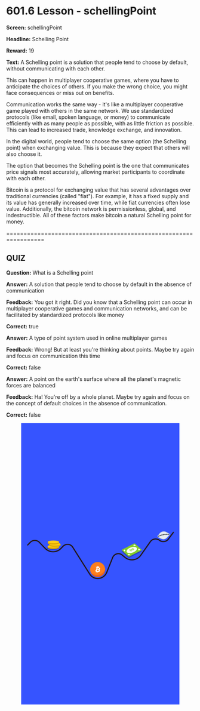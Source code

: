 # 601.6 Lesson - schellingPoint

**Screen:** schellingPoint

**Headline:** Schelling Point

**Reward:** 19

**Text:** A Schelling point is a solution that people tend to choose by default, without communicating with each other.

This can happen in multiplayer cooperative games, where you have to anticipate the choices of others. If you make the wrong choice, you might face consequences or miss out on benefits.

Communication works the same way - it&#x27;s like a multiplayer cooperative game played with others in the same network. We use standardized protocols (like email, spoken language, or money) to communicate efficiently with as many people as possible, with as little friction as possible. This can lead to increased trade, knowledge exchange, and innovation.

In the digital world, people tend to choose the same option (the Schelling point) when exchanging value. This is because they expect that others will also choose it.

The option that becomes the Schelling point is the one that communicates price signals most accurately, allowing market participants to coordinate with each other.

Bitcoin is a protocol for exchanging value that has several advantages over traditional currencies (called &quot;fiat&quot;). For example, it has a fixed supply and its value has generally increased over time, while fiat currencies often lose value. Additionally, the bitcoin network is permissionless, global, and indestructible. All of these factors make bitcoin a natural Schelling point for money.


=================================================================

## QUIZ

**Question:** What is a Schelling point


**Answer:** A solution that people tend to choose by default in the absence of communication

**Feedback:** You got it right. Did you know that a Schelling point can occur in multiplayer cooperative games and communication networks, and can be facilitated by standardized protocols like money

**Correct:** true

**Answer:** A type of point system used in online multiplayer games

**Feedback:** Wrong! But at least you&#x27;re thinking about points. Maybe try again and focus on communication this time

**Correct:** false

**Answer:** A point on the earth&#x27;s surface where all the planet&#x27;s magnetic forces are balanced

**Feedback:** Ha! You&#x27;re off by a whole planet. Maybe try again and focus on the concept of default choices in the absence of communication.

**Correct:** false


<figure><img src="../.gitbook/assets/601-06.png" alt=""><figcaption></figcaption></figure>

